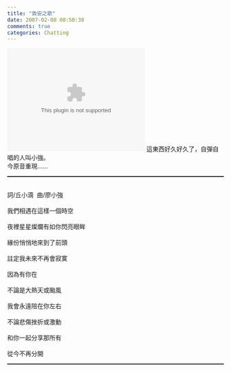 ```yaml
---
title: "敦安之歌"
date: 2007-02-08 00:50:38
comments: true
categories: Chatting
---
```

<object classid="CLSID:6BF52A52-394A-11d3-B153-00C04F79FAA6" codebase="http://www.microsoft.com/ntserver/netshow/download/en/nsmp2inf.cab#Version=5,1,51,415" id="msplayer" type="application/x-oleobject" standby="Loading Microsoft Media Player components..." name="msplayer" width="320" height="240"> <param name="AllowChangeDisplaySize" value="1"> <param name="AutoStart" value="1"> <param name="AutoSize" value="0"> <param name="AnimationAtStart" value="1"> <param name="ClickToPlay" value="1"> <param name="EnableContextMenu" value="0"> <param name="EnablePositionControls" value="1"> <param name="EnableFullScreenControls" value="1"> <param name="URL" value="http://9.mms.blog.xuite.net/9/a/8/f/10971305/blog_112520/dv/10091100/10091100.mp3"> <param name="ShowControls" value="1"> <param name="ShowAudioControls" value="1"> <param name="ShowDisplay" value="0"> <param name="ShowGotoBar" value="0"> <param name="ShowPositionControls" value="1"> <param name="ShowStatusBar" value="1"> <param name="ShowTracker" value="1"> <embed src="http://9.mms.blog.xuite.net/9/a/8/f/10971305/blog_112520/dv/10091100/10091100.mp3" type="video/x-ms-wmv" width="320" height="240" autostart="1" showcontrols="0" autosize="0" animationatstart="1" clicktoplay="1" enablecontextmenu="0" enablepositioncontrols="1" enablefullscreencontrols="1" showaudiocontrols="1" showdisplay="0" showgotobar="0" showpositioncontrols="1" showstatusbar="1" showtracker="1"> </object>
這東西好久好久了，自彈自唱的人叫小強。<br />今原音重現......<br /><hr style="width: 100%; height: 2px;" /><br />詞/丘小滴  曲/廖小強<br /><br />我們相遇在這樣一個時空<br /><br />夜裡星星燦爛有如你閃亮眼眸<br /><br />緣份悄悄地來到了前頭<br /><br />註定我未來不再會寂寞<br /><br />因為有你在<br /><br />不論是大熱天或颱風<br /><br />我會永遠陪在你左右<br /><br />不論悲傷挫折或激動<br /><br />和你一起分享那所有<br /><br />從今不再分開<br /><hr style="width: 100%; height: 2px;" /><br />
